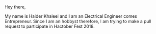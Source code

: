 Hey there,

My name is Haider Khaleel and I am an Electrical Engineer comes Entrepreneur. Since I am an hobbyst therefore, I am trying to make a pull request to participate in Hactober Fest 2018.